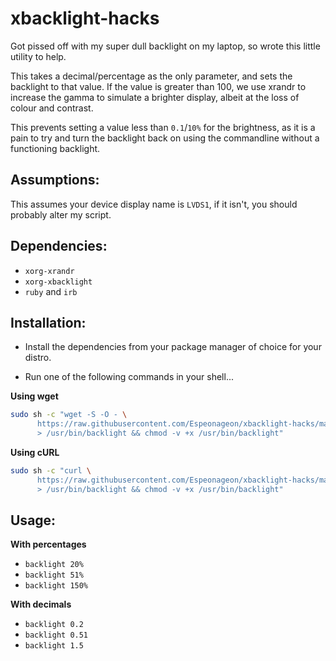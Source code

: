 # xbacklight-hacks
Got pissed off with my super dull backlight on my laptop, so wrote this little utility to help.

This takes a decimal/percentage as the only parameter, and sets the backlight to that value. If the
value is greater than 100, we use xrandr to increase the gamma to simulate a brighter display, albeit
at the loss of colour and contrast.

This prevents setting a value less than `0.1`/`10%` for the brightness, as it is a pain to try and
turn the backlight back on using the commandline without a functioning backlight.

## Assumptions:

This assumes your device display name is `LVDS1`, if it isn't, you should probably alter my script.

## Dependencies:

- `xorg-xrandr`
- `xorg-xbacklight`
- `ruby` and `irb`

## Installation:

- Install the dependencies from your package manager of choice for your distro.

- Run one of the following commands in your shell...

**Using wget**
```bash
sudo sh -c "wget -S -O - \
      https://raw.githubusercontent.com/Espeonageon/xbacklight-hacks/master/backlight \
      > /usr/bin/backlight && chmod -v +x /usr/bin/backlight"
```

**Using cURL**
```bash
sudo sh -c "curl \
      https://raw.githubusercontent.com/Espeonageon/xbacklight-hacks/master/backlight \
      > /usr/bin/backlight && chmod -v +x /usr/bin/backlight"
```

## Usage:
**With percentages**
- `backlight 20%`
- `backlight 51%`
- `backlight 150%`

**With decimals**
- `backlight 0.2`
- `backlight 0.51`
- `backlight 1.5`
